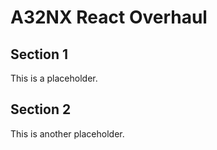 # A32NX React Overhaul

## Section 1

This is a placeholder.

## Section 2

This is another placeholder.